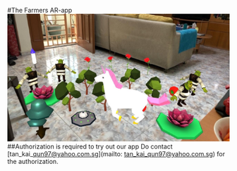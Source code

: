 #The Farmers AR-app
<img src="./sample.jpg"/>
##Authorization is required to try out our app
Do contact [tan\_kai\_qun97@yahoo.com.sg](mailto: tan_kai_qun97@yahoo.com.sg) for the authorization.